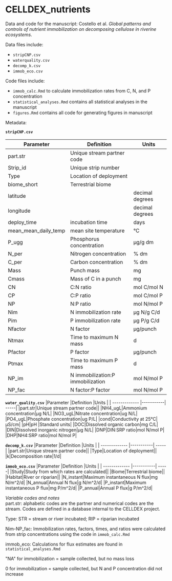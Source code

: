 # CELLDEX_nutrients
Data and code for the manuscript:
Costello et al. *Global patterns and controls of nutrient immobilization on decomposing cellulose in riverine ecosystems*.


Data files include:
  * `stripCNP.csv`
  * `waterquality.csv`
  * `decomp_k.csv`
  * `immob_eco.csv`


Code files include:
  * `immob_calc.Rmd` to calculate immobilization rates from C, N, and P concentration
  * `statistical_analyses.Rmd` contains all statistical analyses in the manuscript
  * `figures.Rmd` contains all code for generating figures in manuscript

Metadata:

__`stripCNP.csv`__

|Parameter     |Definition   |Units  |
| ------------- |-----------| -----|
|part.str|Unique stream partner code||
|Strip_id|Unique strip number||
|Type|Location of deployment||
|biome_short|Terrestrial biome||
|latitude||decimal degrees|
|longitude||decimal degrees|
|deploy_time|incubation time|days|
|mean_mean_daily_temp|mean site temperature|°C|
|P_ugg|Phosphorus concentration| µg/g dm|
|N_per|Nitrogen concentration|% dm|
|C_per|Carbon concentration|% dm|
|Mass|Punch mass|mg|
|Cmass|Mass of C in a punch|mg|
|CN|C:N ratio|mol C/mol N|
|CP|C:P ratio|mol C/mol P|
|NP|N:P ratio|mol N/mol P|
|Nim|N immobilization rate|µg N/g C/d|
|Pim|P immobilization rate|µg P/g C/d|
|Nfactor|N factor|µg/punch |
|Ntmax|Time to maximum N mass|d|
|Pfactor|P factor|µg/punch |
|Ptmax|Time to maximum P mass|d|
|NP_im|N immobilization:P immobilization|mol N/mol P|
|NP_fac|N factor:P factor|mol N/mol P|

__`water_quality.csv`__
|Parameter     |Definition   |Units  |
| ------------- |-----------| -----|
|part.str|Unique stream partner code||
|NH4_ugL|Ammonium concentration|µg N/L|
|NO3_ugL|Nitrate concentration|ug N/L|
|PO4_ugL|Phosphate concentration|ug P/L|
|cond|Conductivity at 25°C|µS/cm|
|pH|pH |Standard units|
|DOC|Dissolved organic carbon|mg C/L|
|DIN|Dissolved inorganic nitrogen|µg N/L|
|DNP|DIN:SRP ratio|mol N/mol P|
|DHP|NH4:SRP ratio|mol N/mol P|

__`decomp_k.csv`__
|Parameter     |Definition   |Units  |
| ------------- |-----------| -----|
|part.str|Unique stream partner code||
|Type|Location of deployment||
|k|Decomposition rate|1/d|

__`immob_eco.csv`__
|Parameter     |Definition   |Units  |
| ------------- |-----------| -----|
|Study|Study from which rates are calculated||
|Biome|Terrestrial biome||
|Habitat|River or riparian||
|N_instant|Maximum instantaneous N flux|mg N/m^2/d|
|N_annual|Annual N flux|g N/m^2/d|
|P_instant|Maximum instantaneous P flux|mg P/m^2/d|
|P_annual|Annual P flux|g P/m^2/d|


_Variable codes and notes_  
part.str: alphabetic codes are the partner and numerical codes are the stream. Codes are defined in a database internal to the CELLDEX project.

Type: STR = stream or river incubated; RIP = riparian incubated  

Nim-NP_fac: Immobilization rates, factors, times, and ratios were calculated from strip concentrations using the code in `immob_calc.Rmd`

immob_eco: Calculations for flux estimates are found in `statistical_analyses.Rmd`

"NA" for immobilization = sample collected, but no mass loss

0 for immobilization = sample collected, but N and P concentration did not increase

